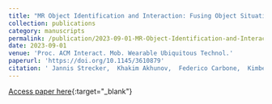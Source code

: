 ```yaml
---
title: "MR Object Identification and Interaction: Fusing Object Situation Information from Heterogeneous Sources"
collection: publications
category: manuscripts
permalink: /publication/2023-09-01-MR-Object-Identification-and-Interaction-Fusing-Object-Situation-Information-from-Heterogeneous-Sources
date: 2023-09-01
venue: 'Proc. ACM Interact. Mob. Wearable Ubiquitous Technol.'
paperurl: 'https://doi.org/10.1145/3610879'
citation: ' Jannis Strecker,  Khakim Akhunov,  Federico Carbone,  Kimberly Garc\&apos;{\i}a,  Kenan Bekta\c{s},  Andres Gomez,  Simon Mayer,  Kasim Yildirim, &quot;MR Object Identification and Interaction: Fusing Object Situation Information from Heterogeneous Sources.&quot; Proc. ACM Interact. Mob. Wearable Ubiquitous Technol., 2023.'
---
```

[Access paper here](https://doi.org/10.1145/3610879){:target="_blank"}

